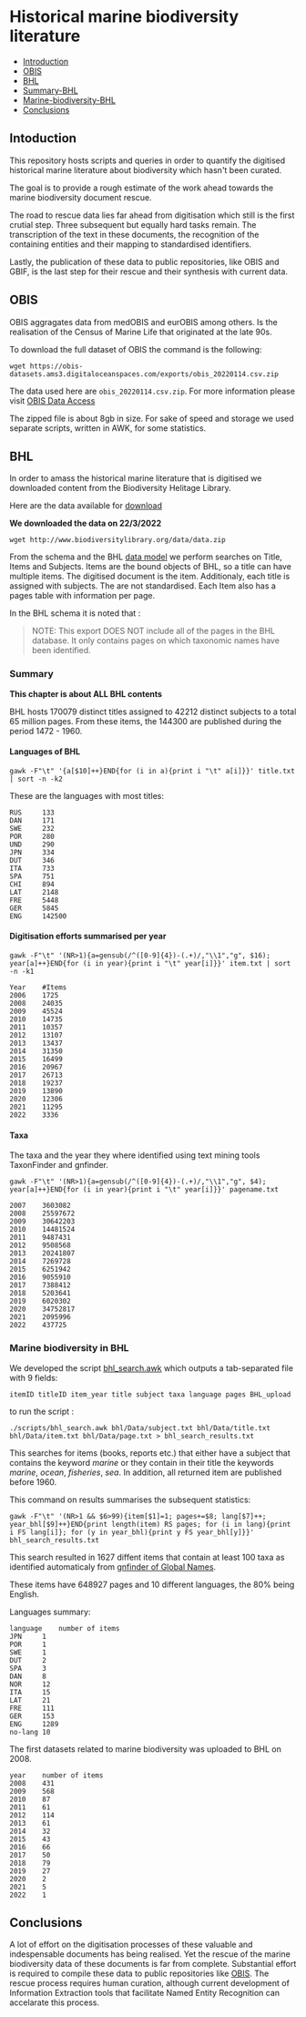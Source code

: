 # Historical marine biodiversity literature

* [Introduction](#introduction)
* [OBIS](#obis)
* [BHL](#bhl)
* [Summary-BHL](#summary)
* [Marine-biodiversity-BHL](#marine-biodiversity-in-bhl)
* [Conclusions](#conclusions)

## Intoduction

This repository hosts scripts and queries in order to quantify the digitised
historical marine literature about biodiversity which hasn't been curated.

The goal is to provide a rough estimate of the work ahead towards the 
marine biodiversity document rescue.

The road to rescue data lies far ahead from digitisation which
still is the first crutial step. Three subsequent but equally hard tasks
remain. The transcription of the text in these documents, the 
recognition of the containing entities and their mapping to standardised
identifiers. 

Lastly, the publication of these data to public repositories, like OBIS 
and GBIF, is the last step for their rescue and their synthesis with 
current data.

## OBIS

OBIS aggragates data from medOBIS and eurOBIS among others. Is the 
realisation of the Census of Marine Life that originated at the late
90s. 

To download the full dataset of OBIS the command is the following:

```
wget https://obis-datasets.ams3.digitaloceanspaces.com/exports/obis_20220114.csv.zip

```

The data used here are `obis_20220114.csv.zip`. For more information
please visit [OBIS Data Access](https://obis.org/manual/access/)

The zipped file is about 8gb in size. For sake of speed and storage
we used separate scripts, written in AWK, for some statistics.

## BHL

In order to amass the historical marine literature that is digitised we 
downloaded content from the Biodiversity Helitage Library.

Here are the data available for 
[download](https://about.biodiversitylibrary.org/tools-and-services/developer-and-data-tools/)

**We downloaded the data on 22/3/2022**
```
wget http://www.biodiversitylibrary.org/data/data.zip
```

From the schema and the BHL [data model](https://github.com/gbhl/bhl-us/tree/master/Documentation/DataModel) 
we perform searches on Title, Items and Subjects.
Items are the bound objects of BHL, so a title can have multiple items. 
The digitised document is the item. Additionaly, each title is assigned with
subjects. The are not standardised. Each Item also has a pages table with 
information per page.

In the BHL schema it is noted that :

> NOTE: This export DOES NOT include all of the pages in the BHL database.
> It only contains pages on which taxonomic names have been identified.

### Summary

**This chapter is about ALL BHL contents**

BHL hosts 170079 distinct titles assigned to 42212 distinct subjects to a total
65 million pages. 
From these items, the 144300 are published during the period 1472 - 1960. 

#### Languages of BHL

```
gawk -F"\t" '{a[$10]++}END{for (i in a){print i "\t" a[i]}}' title.txt | sort -n -k2
```
These are the languages with most titles:
```
RUS     133
DAN     171
SWE     232
POR     280
UND     290
JPN     334
DUT     346
ITA     733
SPA     751
CHI     894
LAT     2148
FRE     5448
GER     5845
ENG     142500
```

#### Digitisation efforts summarised per year

```
gawk -F"\t" '(NR>1){a=gensub(/^([0-9]{4})-(.+)/,"\\1","g", $16); year[a]++}END{for (i in year){print i "\t" year[i]}}' item.txt | sort -n -k1
```

```
Year    #Items
2006    1725
2008    24035
2009    45524
2010    14735
2011    10357
2012    13107
2013    13437
2014    31350
2015    16499
2016    20967
2017    26713
2018    19237
2019    13890
2020    12306
2021    11295
2022    3336
```
#### Taxa

The taxa and the year they where identified using text mining tools TaxonFinder and gnfinder.
```
gawk -F"\t" '(NR>1){a=gensub(/^([0-9]{4})-(.+)/,"\\1","g", $4); year[a]++}END{for (i in year){print i "\t" year[i]}}' pagename.txt
```

```
2007    3603082
2008    25597672
2009    30642203
2010    14481524
2011    9487431
2012    9508568
2013    20241807
2014    7269728
2015    6251942
2016    9055910
2017    7388412
2018    5203641
2019    6020302
2020    34752817
2021    2095996
2022    437725
```

### Marine biodiversity in BHL

We developed the script [bhl_search.awk](https://github.com/savvas-paragkamian/historical-marine-literature/blob/main/scripts/bhl_search.awk)
which outputs a tab-separated file with 9 fields:

```
itemID titleID item_year title subject taxa language pages BHL_upload
```

to run the script :

```
./scripts/bhl_search.awk bhl/Data/subject.txt bhl/Data/title.txt bhl/Data/item.txt bhl/Data/page.txt > bhl_search_results.txt
```
This searches for items (books, reports etc.) that either have a subject that 
contains the keyword *marine* or they contain in their title 
the keywords *marine*, *ocean*, *fisheries*, *sea*. 
In addition, all returned item are published before 1960.

This command on results summarises the subsequent statistics:
```
gawk -F"\t" '(NR>1 && $6>99){item[$1]=1; pages+=$8; lang[$7]++; year_bhl[$9]++}END{print length(item) RS pages; for (i in lang){print i FS lang[i]}; for (y in year_bhl){print y FS year_bhl[y]}}' bhl_search_results.txt
```

This search resulted in 1627 diffent items that contain at least 100 taxa as
identified automaticaly from [gnfinder of Global Names](https://globalnames.org).

These items have 648927 pages and 10 different languages, the 80% being English.

Languages summary:

```
language    number of items
JPN     1
POR     1
SWE     1
DUT     2
SPA     3
DAN     8
NOR     12
ITA     15
LAT     21
FRE     111
GER     153
ENG     1289
no-lang 10
```

The first datasets related to marine biodiversity was uploaded to BHL on 2008.

```
year    number of items
2008    431
2009    568
2010    87
2011    61
2012    114
2013    61
2014    32
2015    43
2016    66
2017    50
2018    79
2019    27
2020    2
2021    5
2022    1
```


## Conclusions

A lot of effort on the digitisation processes of these valuable and indespensable
documents has being realised. Yet the rescue of the marine biodiversity data 
of these documents is far from complete. Substantial effort is required to 
compile these data to public repositories like [OBIS](https://obis.org). The 
rescue process requires human curation, although current development of Information
Extraction tools that facilitate Named Entity Recognition can accelarate this process.
